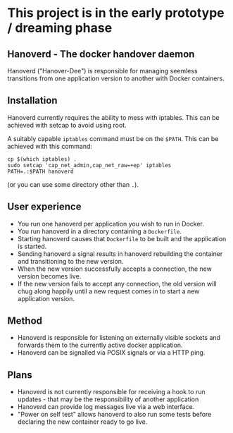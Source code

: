 # This project is in the early prototype / dreaming phase

Hanoverd - The docker handover daemon
-------------------------------------

Hanoverd ("Hanover-Dee") is responsible for managing seemless transitions from
one application version to another with Docker containers.

## Installation

Hanoverd currently requires the ability to mess with iptables. This can be
achieved with setcap to avoid using root.

A suitably capable `iptables` command must be on the `$PATH`. This can be
achieved with this command:

```
cp $(which iptables) .
sudo setcap 'cap_net_admin,cap_net_raw=+ep' iptables
PATH=.:$PATH hanoverd
```

(or you can use some directory other than `.`).

## User experience

* You run one hanoverd per application you wish to run in Docker.
* You run hanoverd in a directory containing a `Dockerfile`.
* Starting hanoverd causes that `Dockerfile` to be built and the application is
  started.
* Sending hanoverd a signal results in hanoverd rebuilding the container and
  transitioning to the new version.
* When the new version successfully accepts a connection, the new version
  becomes live.
* If the new version fails to accept any connection, the old version will chug
  along happily until a new request comes in to start a new application version.

## Method

* Hanoverd is responsible for listening on externally visible sockets and
  forwards them to the currently active docker application.
* Hanoverd can be signalled via POSIX signals or via a HTTP ping.

## Plans

* Hanoverd is not currently responsible for receiving a hook to run updates -
  that may be the responsibility of another application
* Hanoverd can provide log messages live via a web interface.
* "Power on self test" allows hanoverd to also run some tests before declaring
  the new container ready to go live.